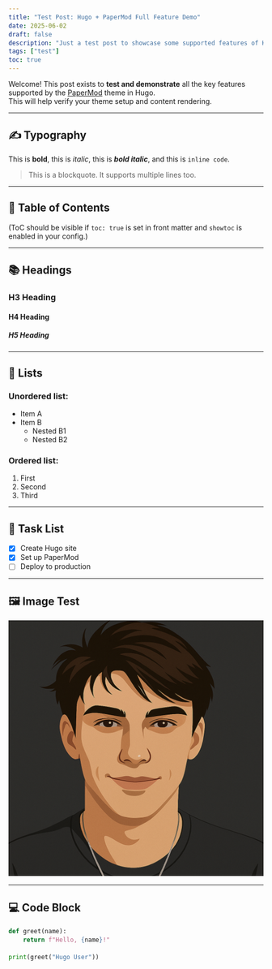 ```yaml
---
title: "Test Post: Hugo + PaperMod Full Feature Demo"
date: 2025-06-02
draft: false
description: "Just a test post to showcase some supported features of Hugo using the PaperMod theme."
tags: ["test"]
toc: true
---
```


Welcome! This post exists to **test and demonstrate** all the key features supported by the [PaperMod](https://github.com/adityatelange/hugo-PaperMod) theme in Hugo.  
This will help verify your theme setup and content rendering.

***

## ✍️ Typography

This is **bold**, this is *italic*, this is ***bold italic***, and this is `inline code`.

> This is a blockquote.
> It supports multiple lines too.

***

## 🔢 Table of Contents

(ToC should be visible if `toc: true` is set in front matter and `showtoc` is enabled in your config.)

***

## 📚 Headings

### H3 Heading

#### H4 Heading

##### H5 Heading

***

## 📎 Lists

### Unordered list:
- Item A
- Item B  
  - Nested B1  
  - Nested B2

### Ordered list:
1. First
2. Second
3. Third

***

## 📌 Task List

- [x] Create Hugo site  
- [x] Set up PaperMod  
- [ ] Deploy to production

***

## 🖼 Image Test

![My Profile Image](/images/profile.png)

***

## 💻 Code Block

```python
def greet(name):
    return f"Hello, {name}!"

print(greet("Hugo User"))
```
